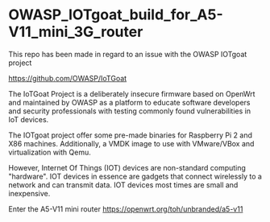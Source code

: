 # OWASP_IOTgoat_build_for_A5-V11_mini_3G_router


This repo has been made in regard to an issue with the OWASP IOTgoat project

https://github.com/OWASP/IoTGoat

The IoTGoat Project is a deliberately insecure firmware based on OpenWrt and maintained by OWASP as a platform to educate software developers and security professionals with testing commonly found vulnerabilities in IoT devices.

The IOTgoat project offer some pre-made binaries for Raspberry Pi 2 and X86 machines. Additionally, a VMDK image to use with VMware/VBox and virtualization with Qemu.

However, Internet Of Things (IOT) devices are non-standard computing "hardware". 
IOT devices in essence are gadgets that connect wirelessly to a network and can transmit data. IOT devices most times are small and inexpensive. 

Enter the A5-V11 mini router 
https://openwrt.org/toh/unbranded/a5-v11
